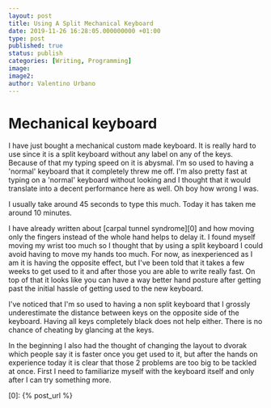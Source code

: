 ```yaml
---
layout: post
title: Using A Split Mechanical Keyboard
date: 2019-11-26 16:28:05.000000000 +01:00
type: post
published: true
status: publish
categories: [Writing, Programming]
image:
image2:
author: Valentino Urbano
---
```


# Mechanical keyboard

I have just bought a mechanical custom made keyboard. It is really hard to use since it is a split keyboard without any label on any of the keys. Because of that my typing speed on it is abysmal. I'm so used to having a 'normal' keyboard that it completely threw me off. I'm also pretty fast at typing on a 'normal' keyboard without looking and I thought that it would translate into a decent performance here as well. Oh boy how wrong I was.

I usually take around 45 seconds to type this much. Today it has taken me around 10 minutes.

I have already written about [carpal tunnel syndrome][0] and how moving only the fingers instead of the whole hand helps to delay it. I found myself moving my wrist too much so I thought that by using a split keyboard I could avoid having to move my hands too much. For now, as inexperienced as I am it is having the opposite effect, but I've been told that it takes a few weeks to get used to it and after those you are able to write really fast. On top of that it looks like you can have a way better hand posture after getting past the initial hassle of getting used to the new keyboard.

I've noticed that I'm so used to having a non split keyboard that I grossly underestimate the distance between keys on the opposite side of the keyboard. Having all keys completely black does not help either. There is no chance of cheating by glancing at the keys.

In the beginning I also had the thought of changing the layout to dvorak which people say it is faster once you get used to it, but after the hands on experience today it is clear that those 2 problems are too big to be tackled at once. First I need to familiarize myself with the keyboard itself and only after I can try something more.

[0]: {% post_url %}
